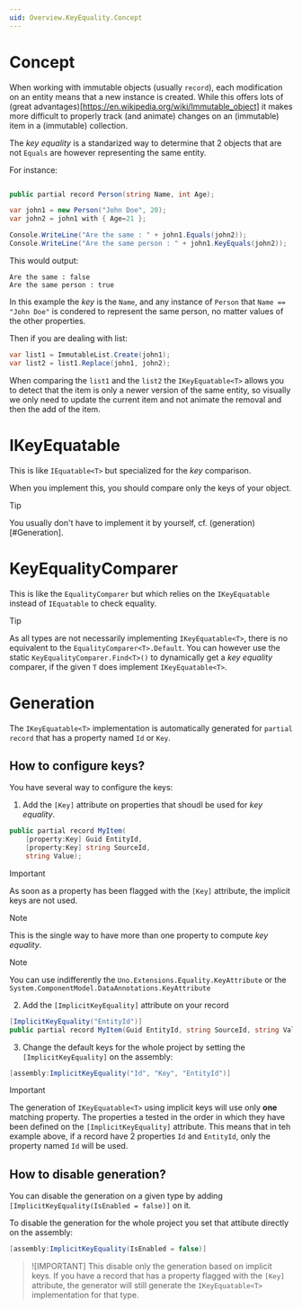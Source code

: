 ```yaml
---
uid: Overview.KeyEquality.Concept
---
```

# Concept

When working with immutable objects (usually `record`), each modification on an entity means that a new instance is created.
While this offers lots of (great advantages)[https://en.wikipedia.org/wiki/Immutable_object] it makes more difficult to properly track (and animate) 
changes on an (immutable) item in a (immutable) collection.

The _key equality_ is a standarized way to determine that 2 objects that are not `Equals` are however representing the same entity.

For instance:
```csharp

public partial record Person(string Name, int Age);

var john1 = new Person("John Doe", 20);
var john2 = john1 with { Age=21 };

Console.WriteLine("Are the same : " + john1.Equals(john2));
Console.WriteLine("Are the same person : " + john1.KeyEquals(john2));
```

This would output:
```
Are the same : false
Are the same person : true
```

In this example the _key_ is the `Name`, and any instance of `Person` that `Name == "John Doe"` is condered to represent the same person,
no matter values of the other properties.

Then if you are dealing with list:
```csharp
var list1 = ImmutableList.Create(john1);
var list2 = list1.Replace(john1, john2);
```

When comparing the `list1` and the `list2` the `IKeyEquatable<T>` allows you to detect that the item is only a newer version of the same entity,
so visually we only need to update the current item and not animate the removal and then the add of the item.

# IKeyEquatable<T>

This is like `IEquatable<T>` but specialized for the _key_ comparison.

When you implement this, you should compare only the keys of your object.

> [!TIP]
> You usually don't have to implement it by yourself, cf. (generation)[#Generation].

# KeyEqualityComparer

This is like the `EqualityComparer` but which relies on the `IKeyEquatable` instead of `IEquatable` to check equality.

> [!TIP]
> As all types are not necessarily implementing `IKeyEquatable<T>`, there is no equivalent to the `EqualityComparer<T>.Default`.
> You can however use the static `KeyEqualityComparer.Find<T>()` to dynamically get a _key equality_ comparer,
> if the given `T` does implement `IKeyEquatable<T>`.

# Generation

The `IKeyEquatable<T>` implementation is automatically generated for `partial record` that has a property named `Id` or `Key`.

## How to configure keys?
You have several way to configure the keys:

1. Add the `[Key]` attribute on properties that shoudl be used for _key equality_.
```csharp
public partial record MyItem(
	[property:Key] Guid EntityId,
	[property:Key] string SourceId,
	string Value);
```

> [!IMPORTANT]
> As soon as a property has been flagged with the `[Key]` attribute, the implicit keys are not used.

> [!NOTE]
> This is the single way to have more than one property to compute _key equality_.

> [!NOTE]
> You can use indifferently the `Uno.Extensions.Equality.KeyAttribute` or the `System.ComponentModel.DataAnnotations.KeyAttribute`

2. Add the `[ImplicitKeyEquality]` attribute on your record
```csharp
[ImplicitKeyEquality("EntityId")]
public partial record MyItem(Guid EntityId, string SourceId, string Value);
```

3. Change the default keys for the whole project by setting the `[ImplicitKeyEquality]` on the assembly:
```csharp
[assembly:ImplicitKeyEquality("Id", "Key", "EntityId")]
```

> [!IMPORTANT]
> The generation of `IKeyEquatable<T>` using implicit keys will use only **one** matching property.
> The properties a tested in the order in which they have been defined on the `[ImplicitKeyEquality]` attribute.
> This means that in teh example above, if a record have 2 properties `Id` and `EntityId`, only the property named `Id` will be used.

## How to disable generation?

You can disable the generation on a given type by adding `[ImplicitKeyEquality(IsEnabled = false)]` on it.

To disable the generation for the whole project you set that attibute directly on the assembly:
```csharp
[assembly:ImplicitKeyEquality(IsEnabled = false)]
```

> ![IMPORTANT]
> This disable only the generation based on implicit keys.
> If you have a record that has a property flagged with the `[Key]` attribute, 
> the generator will still generate the `IKeyEquatable<T>` implementation for that type.
